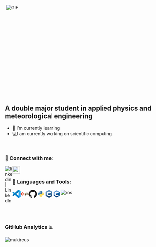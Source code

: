 <img align="right" alt="GIF" src="https://raw.githubusercontent.com/SP-XD/SP-XD/main/images/dino.gif" width="500" height="320" />

## A double major student in applied physics and meteorological engineering
- 🌱 I’m currently learning 
- 💻I am currently working on scientific computing
  


<br />

### 📩 Connect with me:

[<img align="left" alt="linkedin | LinkedIn" width="24px" src="https://images.rawpixel.com/image_png_800/czNmcy1wcml2YXRlL3Jhd3BpeGVsX2ltYWdlcy93ZWJzaXRlX2NvbnRlbnQvbHIvdjk4Mi1kNS0xMF8xLnBuZw.png" />][linkedin]
[<img align="left" height="24" width="24" src="https://cdn.jsdelivr.net/npm/simple-icons@v4/icons/gmail.svg" />][gmail]

<br />

### 🔧 Languages and Tools:

[<img align="left" alt="Visual Studio Code" width="26px" src="https://raw.githubusercontent.com/github/explore/80688e429a7d4ef2fca1e82350fe8e3517d3494d/topics/visual-studio-code/visual-studio-code.png" />][vsCode]
[<img align="left" alt="Git" width="26px" src="https://raw.githubusercontent.com/github/explore/80688e429a7d4ef2fca1e82350fe8e3517d3494d/topics/git/git.png" />][git]
[<img align="left" alt="GitHub" width="26px" src="https://raw.githubusercontent.com/github/explore/78df643247d429f6cc873026c0622819ad797942/topics/github/github.png" />][github]
[<img align="left" alt="Python" width="26px" src="https://raw.githubusercontent.com/github/explore/cebd63002168a05a6a642f309227eefeccd92950/topics/python/python.png" />][python]
[<img align="left" alt="c++" width="26px" src="https://raw.githubusercontent.com/github/explore/cebd63002168a05a6a642f309227eefeccd92950/topics/cpp/cpp.png" />][c++]
[<img align="left" alt="c" width="26px" src="https://raw.githubusercontent.com/github/explore/cebd63002168a05a6a642f309227eefeccd92950/topics/c/c.png" />][c]
[<img align="left" alt="ros" width="70px" src="https://upload.wikimedia.org/wikipedia/commons/thumb/b/bb/Ros_logo.svg/768px-Ros_logo.svg.png" />][ros]



<br />


<br />
<br />
<br />
<br />


### GitHub Analytics 📊

  <img height="180em" align="left" src="https://github-readme-stats.vercel.app/api/top-langs?username=EminedEm&show_icons=true&locale=en&layout=compact&langs_count=8&theme=radical" alt="mukireus"/>
</a>

<br />
<br />

[linkedin]: https://www.linkedin.com/in/emine-demircii/
[gmail]: mailto:aeminedemirci@gmail.com
[vsCode]: https://code.visualstudio.com/
[git]: https://git-scm.com/
[github]: https://github.com/EminedEm
[python]: https://www.python.org/
[c]: http://www.open-std.org/jtc1/sc22/wg14/
[c++]: https://en.cppreference.com/w/
[ros]: https://www.ros.org/
